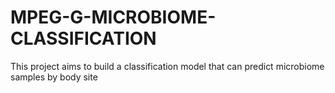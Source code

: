 # MPEG-G-MICROBIOME-CLASSIFICATION
This project aims to build a classification model that can predict microbiome samples by body site

